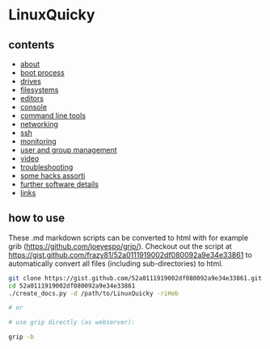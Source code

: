 LinuxQuicky
===========

contents
--------

* [about](about/)
* [boot process](boot/)
* [drives](drives/)
* [filesystems](filesystems/)
* [editors](editors/)
* [console](console/)
* [command line tools](command_line_tools/)
* [networking](networking/)
* [ssh](ssh/)
* [monitoring](monitoring/)
* [user and group management](usergroupmanagement/)
* [video](video/)
* [troubleshooting](troubleshooting/)
* [some hacks assorti](some_hacks_assorti/)
* [further software details](others/)
* [links](links/)

how to use
----------

These .md markdown scripts can be converted to html with for example grib (https://github.com/joeyespo/grip/). Checkout out the script at https://gist.github.com/frazy81/52a0111919002df080092a9e34e33861 to automatically convert all files (including sub-directories) to html.

```bash
git clone https://gist.github.com/52a0111919002df080092a9e34e33861.git
cd 52a0111919002df080092a9e34e33861
./create_docs.py -d /path/to/LinuxQuicky -riHeb

# or

# use grip directly (as webserver):

grip -b

```

